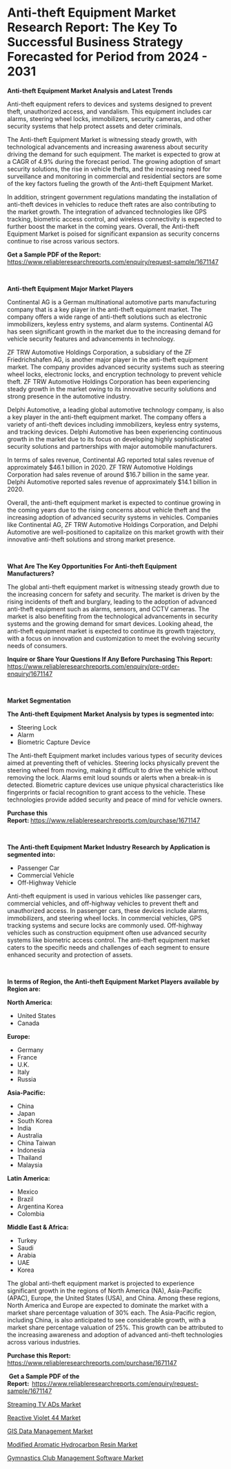<p><h1>Anti-theft Equipment Market Research Report: The Key To Successful Business Strategy Forecasted for Period from 2024 - 2031</h1></p><p><strong>Anti-theft Equipment Market Analysis and Latest Trends</strong></p>
<p><p>Anti-theft equipment refers to devices and systems designed to prevent theft, unauthorized access, and vandalism. This equipment includes car alarms, steering wheel locks, immobilizers, security cameras, and other security systems that help protect assets and deter criminals.</p><p>The Anti-theft Equipment Market is witnessing steady growth, with technological advancements and increasing awareness about security driving the demand for such equipment. The market is expected to grow at a CAGR of 4.9% during the forecast period. The growing adoption of smart security solutions, the rise in vehicle thefts, and the increasing need for surveillance and monitoring in commercial and residential sectors are some of the key factors fueling the growth of the Anti-theft Equipment Market.</p><p>In addition, stringent government regulations mandating the installation of anti-theft devices in vehicles to reduce theft rates are also contributing to the market growth. The integration of advanced technologies like GPS tracking, biometric access control, and wireless connectivity is expected to further boost the market in the coming years. Overall, the Anti-theft Equipment Market is poised for significant expansion as security concerns continue to rise across various sectors.</p></p>
<p><strong>Get a Sample PDF of the Report:&nbsp;</strong> <a href="https://www.reliableresearchreports.com/enquiry/request-sample/1671147">https://www.reliableresearchreports.com/enquiry/request-sample/1671147</a></p>
<p>&nbsp;</p>
<p><strong>Anti-theft Equipment Major Market Players</strong></p>
<p><p>Continental AG is a German multinational automotive parts manufacturing company that is a key player in the anti-theft equipment market. The company offers a wide range of anti-theft solutions such as electronic immobilizers, keyless entry systems, and alarm systems. Continental AG has seen significant growth in the market due to the increasing demand for vehicle security features and advancements in technology.</p><p>ZF TRW Automotive Holdings Corporation, a subsidiary of the ZF Friedrichshafen AG, is another major player in the anti-theft equipment market. The company provides advanced security systems such as steering wheel locks, electronic locks, and encryption technology to prevent vehicle theft. ZF TRW Automotive Holdings Corporation has been experiencing steady growth in the market owing to its innovative security solutions and strong presence in the automotive industry.</p><p>Delphi Automotive, a leading global automotive technology company, is also a key player in the anti-theft equipment market. The company offers a variety of anti-theft devices including immobilizers, keyless entry systems, and tracking devices. Delphi Automotive has been experiencing continuous growth in the market due to its focus on developing highly sophisticated security solutions and partnerships with major automobile manufacturers.</p><p>In terms of sales revenue, Continental AG reported total sales revenue of approximately $46.1 billion in 2020. ZF TRW Automotive Holdings Corporation had sales revenue of around $16.7 billion in the same year. Delphi Automotive reported sales revenue of approximately $14.1 billion in 2020.</p><p>Overall, the anti-theft equipment market is expected to continue growing in the coming years due to the rising concerns about vehicle theft and the increasing adoption of advanced security systems in vehicles. Companies like Continental AG, ZF TRW Automotive Holdings Corporation, and Delphi Automotive are well-positioned to capitalize on this market growth with their innovative anti-theft solutions and strong market presence.</p></p>
<p>&nbsp;</p>
<p><strong>What Are The Key Opportunities For Anti-theft Equipment Manufacturers?</strong></p>
<p><p>The global anti-theft equipment market is witnessing steady growth due to the increasing concern for safety and security. The market is driven by the rising incidents of theft and burglary, leading to the adoption of advanced anti-theft equipment such as alarms, sensors, and CCTV cameras. The market is also benefiting from the technological advancements in security systems and the growing demand for smart devices. Looking ahead, the anti-theft equipment market is expected to continue its growth trajectory, with a focus on innovation and customization to meet the evolving security needs of consumers.</p></p>
<p><strong>Inquire or Share Your Questions If Any Before Purchasing This Report:</strong> <a href="https://www.reliableresearchreports.com/enquiry/pre-order-enquiry/1671147">https://www.reliableresearchreports.com/enquiry/pre-order-enquiry/1671147</a></p>
<p>&nbsp;</p>
<p><strong>Market Segmentation</strong></p>
<p><strong>The Anti-theft Equipment Market Analysis by types is segmented into:</strong></p>
<p><ul><li>Steering Lock</li><li>Alarm</li><li>Biometric Capture Device</li></ul></p>
<p><p>The Anti-theft Equipment market includes various types of security devices aimed at preventing theft of vehicles. Steering locks physically prevent the steering wheel from moving, making it difficult to drive the vehicle without removing the lock. Alarms emit loud sounds or alerts when a break-in is detected. Biometric capture devices use unique physical characteristics like fingerprints or facial recognition to grant access to the vehicle. These technologies provide added security and peace of mind for vehicle owners.</p></p>
<p><strong>Purchase this Report:&nbsp;</strong><a href="https://www.reliableresearchreports.com/purchase/1671147">https://www.reliableresearchreports.com/purchase/1671147</a></p>
<p>&nbsp;</p>
<p><strong>The Anti-theft Equipment Market Industry Research by Application is segmented into:</strong></p>
<p><ul><li>Passenger Car</li><li>Commercial Vehicle</li><li>Off-Highway Vehicle</li></ul></p>
<p><p>Anti-theft equipment is used in various vehicles like passenger cars, commercial vehicles, and off-highway vehicles to prevent theft and unauthorized access. In passenger cars, these devices include alarms, immobilizers, and steering wheel locks. In commercial vehicles, GPS tracking systems and secure locks are commonly used. Off-highway vehicles such as construction equipment often use advanced security systems like biometric access control. The anti-theft equipment market caters to the specific needs and challenges of each segment to ensure enhanced security and protection of assets.</p></p>
<p>&nbsp;</p>
<p><strong>In terms of Region, the Anti-theft Equipment Market Players available by Region are:</strong></p>
<p>
    <p> <strong> North America: </strong>
        <ul>
            <li>United States</li>
            <li>Canada</li>
        </ul>
        </p> 
    <p> <strong> Europe: </strong>
        <ul>
            <li>Germany</li>
            <li>France</li>
            <li>U.K.</li>
            <li>Italy</li>
            <li>Russia</li>
        </ul>
        </p> 
    <p> <strong> Asia-Pacific: </strong>
        <ul>
            <li>China</li>
            <li>Japan</li>
            <li>South Korea</li>
            <li>India</li>
            <li>Australia</li>
            <li>China Taiwan</li>
            <li>Indonesia</li>
            <li>Thailand</li>
            <li>Malaysia</li>
        </ul>
        </p> 
    <p> <strong> Latin America: </strong>
        <ul>
            <li>Mexico</li>
            <li>Brazil</li>
            <li>Argentina Korea</li>
            <li>Colombia</li>
        </ul>
        </p> 
    <p> <strong> Middle East & Africa: </strong>
        <ul>
            <li>Turkey</li>
            <li>Saudi</li>
            <li>Arabia</li>
            <li>UAE</li>
            <li>Korea</li>
        </ul>
    </p>
    </p>
<p><p>The global anti-theft equipment market is projected to experience significant growth in the regions of North America (NA), Asia-Pacific (APAC), Europe, the United States (USA), and China. Among these regions, North America and Europe are expected to dominate the market with a market share percentage valuation of 30% each. The Asia-Pacific region, including China, is also anticipated to see considerable growth, with a market share percentage valuation of 25%. This growth can be attributed to the increasing awareness and adoption of advanced anti-theft technologies across various industries.</p></p>
<p><strong>Purchase this Report: </strong><a href="https://www.reliableresearchreports.com/purchase/1671147">https://www.reliableresearchreports.com/purchase/1671147</a></p>
<p>&nbsp;<strong>Get a Sample PDF of the Report:&nbsp;&nbsp;</strong><a href="https://www.reliableresearchreports.com/enquiry/request-sample/1671147">https://www.reliableresearchreports.com/enquiry/request-sample/1671147</a></p>
<p><strong></strong></p>
<p><p><a href="https://medium.com/@damorgan64868/streaming-tv-ads-market-size-and-market-trends-complete-industry-overview-2024-to-2031-cc9ca3a4c530">Streaming TV ADs Market</a></p><p><a href="https://github.com/globismark/Market-Research-Report-List-2/blob/main/reactive-violet-44-market.md">Reactive Violet 44 Market</a></p><p><a href="https://medium.com/@peterm12562/gis-data-management-market-outlook-industry-overview-and-forecast-2024-to-2031-70639d3e158d">GIS Data Management Market</a></p><p><a href="https://github.com/bobicer/Market-Research-Report-List-2/blob/main/modified-aromatic-hydrocarbon-resin-market.md">Modified Aromatic Hydrocarbon Resin Market</a></p><p><a href="https://medium.com/@damorgan64868/gymnastics-club-management-software-market-size-reveals-the-best-marketing-channels-in-global-b8b15eccd9a6">Gymnastics Club Management Software Market</a></p></p>